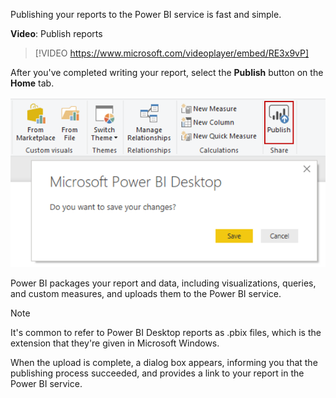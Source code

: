 Publishing your reports to the Power BI service is fast and simple.

**Video**: Publish reports
> [!VIDEO https://www.microsoft.com/videoplayer/embed/RE3x9vP]

After you've completed writing your report, select the **Publish** button on the **Home** tab.

![Screenshot of the Publish button.](../media/02-power-bi-desktop-publish.png)

Power BI packages your report and data, including visualizations, queries, and custom measures, and uploads them to the Power BI service.

 > [!NOTE]
 > It's common to refer to Power BI Desktop reports as .pbix files, which is the extension that they're given in Microsoft Windows.

When the upload is complete, a dialog box appears, informing you that the publishing process succeeded, and provides a link to your report in the Power BI service.
